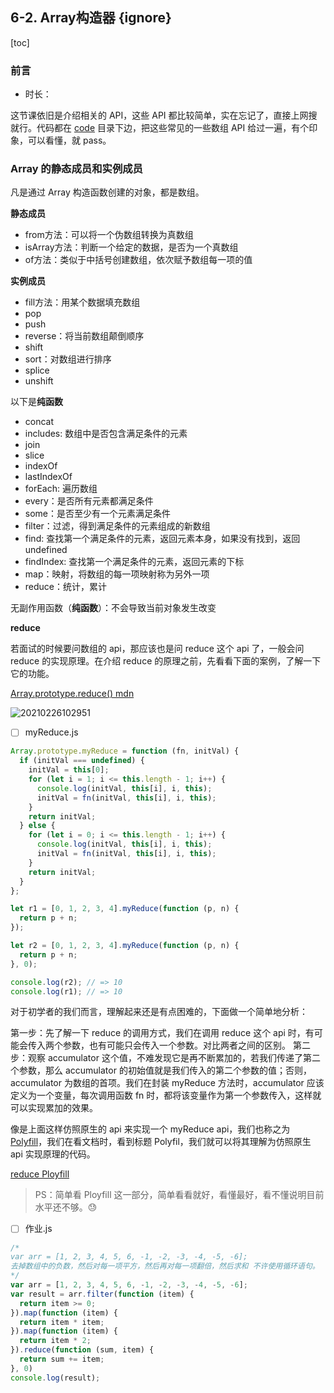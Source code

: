 ## 6-2. Array构造器 {ignore}

[toc]

### 前言

- 时长：

这节课依旧是介绍相关的 API，这些 API 都比较简单，实在忘记了，直接上网搜就行。代码都在 [code](../codes) 目录下边，把这些常见的一些数组 API 给过一遍，有个印象，可以看懂，就 pass。

### Array 的静态成员和实例成员

凡是通过 Array 构造函数创建的对象，都是数组。

**静态成员**

- from方法：可以将一个伪数组转换为真数组
- isArray方法：判断一个给定的数据，是否为一个真数组
- of方法：类似于中括号创建数组，依次赋予数组每一项的值

**实例成员**

- fill方法：用某个数据填充数组
- pop
- push
- reverse：将当前数组颠倒顺序
- shift
- sort：对数组进行排序
- splice
- unshift

以下是**纯函数**

- concat
- includes: 数组中是否包含满足条件的元素
- join
- slice
- indexOf
- lastIndexOf
- forEach: 遍历数组
- every：是否所有元素都满足条件
- some：是否至少有一个元素满足条件
- filter：过滤，得到满足条件的元素组成的新数组
- find: 查找第一个满足条件的元素，返回元素本身，如果没有找到，返回undefined
- findIndex: 查找第一个满足条件的元素，返回元素的下标
- map：映射，将数组的每一项映射称为另外一项
- reduce：统计，累计

无副作用函数（**纯函数**）：不会导致当前对象发生改变

**reduce**

若面试的时候要问数组的 api，那应该也是问 reduce 这个 api 了，一般会问 reduce 的实现原理。在介绍 reduce 的原理之前，先看看下面的案例，了解一下它的功能。

[Array.prototype.reduce() mdn](https://developer.mozilla.org/zh-CN/docs/Web/JavaScript/Reference/Global_Objects/Array/Reduce)

![20210226102951](https://cdn.jsdelivr.net/gh/123taojiale/dahuyou_picture@main/blogs/20210226102951.png)

- [ ] myReduce.js

```js
Array.prototype.myReduce = function (fn, initVal) {
  if (initVal === undefined) {
    initVal = this[0];
    for (let i = 1; i <= this.length - 1; i++) {
      console.log(initVal, this[i], i, this);
      initVal = fn(initVal, this[i], i, this);
    }
    return initVal;
  } else {
    for (let i = 0; i <= this.length - 1; i++) {
      console.log(initVal, this[i], i, this);
      initVal = fn(initVal, this[i], i, this);
    }
    return initVal;
  }
};

let r1 = [0, 1, 2, 3, 4].myReduce(function (p, n) {
  return p + n;
});

let r2 = [0, 1, 2, 3, 4].myReduce(function (p, n) {
  return p + n;
}, 0);

console.log(r2); // => 10
console.log(r1); // => 10
```

对于初学者的我们而言，理解起来还是有点困难的，下面做一个简单地分析：

第一步：先了解一下 reduce 的调用方式，我们在调用 reduce 这个 api 时，有可能会传入两个参数，也有可能只会传入一个参数。对比两者之间的区别。
第二步：观察 accumulator 这个值，不难发现它是再不断累加的，若我们传递了第二个参数，那么 accumulator 的初始值就是我们传入的第二个参数的值；否则，accumulator 为数组的首项。我们在封装 myReduce 方法时，accumulator 应该定义为一个变量，每次调用函数 fn 时，都将该变量作为第一个参数传入，这样就可以实现累加的效果。

像是上面这样仿照原生的 api 来实现一个 myReduce api，我们也称之为 [Polyfill](https://segmentfault.com/a/1190000002593432)，我们在看文档时，看到标题 Polyfil，我们就可以将其理解为仿照原生 api 实现原理的代码。

[reduce Ployfill](https://developer.mozilla.org/zh-CN/docs/Web/JavaScript/Reference/Global_Objects/Array/Reduce#polyfill)

> PS：简单看 Ployfill 这一部分，简单看看就好，看懂最好，看不懂说明目前水平还不够。😓

- [ ] 作业.js

```js
/*
var arr = [1, 2, 3, 4, 5, 6, -1, -2, -3, -4, -5, -6];
去掉数组中的负数，然后对每一项平方，然后再对每一项翻倍，然后求和 不许使用循环语句。
*/
var arr = [1, 2, 3, 4, 5, 6, -1, -2, -3, -4, -5, -6];
var result = arr.filter(function (item) {
  return item >= 0;
}).map(function (item) {
  return item * item;
}).map(function (item) {
  return item * 2;
}).reduce(function (sum, item) {
  return sum += item;
}, 0)
console.log(result);
```